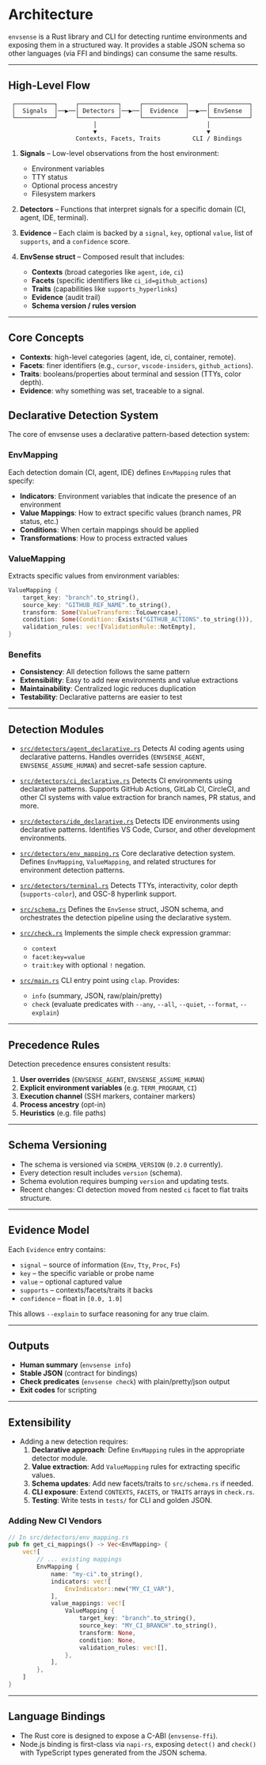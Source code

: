 # Architecture

`envsense` is a Rust library and CLI for detecting runtime environments and
exposing them in a structured way. It provides a stable JSON schema so other
languages (via FFI and bindings) can consume the same results.

---

## High-Level Flow

```
 ┌───────────┐     ┌───────────┐     ┌────────────┐     ┌───────────┐
 │  Signals  │──▶──│ Detectors │──▶──│  Evidence  │──▶──│ EnvSense  │
 └───────────┘     └───────────┘     └────────────┘     └───────────┘
                        │                               │
                        ▼                               ▼
                   Contexts, Facets, Traits         CLI / Bindings
```

1. **Signals** – Low-level observations from the host environment:
   - Environment variables
   - TTY status
   - Optional process ancestry
   - Filesystem markers

2. **Detectors** – Functions that interpret signals for a specific domain (CI,
   agent, IDE, terminal).

3. **Evidence** – Each claim is backed by a `signal`, `key`, optional `value`,
   list of `supports`, and a `confidence` score.

4. **EnvSense struct** – Composed result that includes:
   - **Contexts** (broad categories like `agent`, `ide`, `ci`)
   - **Facets** (specific identifiers like `ci_id=github_actions`)
   - **Traits** (capabilities like `supports_hyperlinks`)
   - **Evidence** (audit trail)
   - **Schema version / rules version**

---

## Core Concepts

- **Contexts**: high-level categories (agent, ide, ci, container, remote).
- **Facets**: finer identifiers (e.g., `cursor`, `vscode-insiders`,
  `github_actions`).
- **Traits**: booleans/properties about terminal and session (TTYs, color
  depth).
- **Evidence**: why something was set, traceable to a signal.

## Declarative Detection System

The core of envsense uses a declarative pattern-based detection system:

### EnvMapping

Each detection domain (CI, agent, IDE) defines `EnvMapping` rules that specify:

- **Indicators**: Environment variables that indicate the presence of an
  environment
- **Value Mappings**: How to extract specific values (branch names, PR status,
  etc.)
- **Conditions**: When certain mappings should be applied
- **Transformations**: How to process extracted values

### ValueMapping

Extracts specific values from environment variables:

```rust
ValueMapping {
    target_key: "branch".to_string(),
    source_key: "GITHUB_REF_NAME".to_string(),
    transform: Some(ValueTransform::ToLowercase),
    condition: Some(Condition::Exists("GITHUB_ACTIONS".to_string())),
    validation_rules: vec![ValidationRule::NotEmpty],
}
```

### Benefits

- **Consistency**: All detection follows the same pattern
- **Extensibility**: Easy to add new environments and value extractions
- **Maintainability**: Centralized logic reduces duplication
- **Testability**: Declarative patterns are easier to test

---

## Detection Modules

- [`src/detectors/agent_declarative.rs`](../src/detectors/agent_declarative.rs)
  Detects AI coding agents using declarative patterns. Handles overrides
  (`ENVSENSE_AGENT`, `ENVSENSE_ASSUME_HUMAN`) and secret-safe session capture.

- [`src/detectors/ci_declarative.rs`](../src/detectors/ci_declarative.rs)
  Detects CI environments using declarative patterns. Supports GitHub Actions,
  GitLab CI, CircleCI, and other CI systems with value extraction for branch
  names, PR status, and more.

- [`src/detectors/ide_declarative.rs`](../src/detectors/ide_declarative.rs)
  Detects IDE environments using declarative patterns. Identifies VS Code,
  Cursor, and other development environments.

- [`src/detectors/env_mapping.rs`](../src/detectors/env_mapping.rs) Core
  declarative detection system. Defines `EnvMapping`, `ValueMapping`, and
  related structures for environment detection patterns.

- [`src/detectors/terminal.rs`](../src/detectors/terminal.rs) Detects TTYs,
  interactivity, color depth (`supports-color`), and OSC-8 hyperlink support.

- [`src/schema.rs`](../src/schema.rs) Defines the `EnvSense` struct, JSON
  schema, and orchestrates the detection pipeline using the declarative system.

- [`src/check.rs`](../src/check.rs) Implements the simple check expression
  grammar:
  - `context`
  - `facet:key=value`
  - `trait:key` with optional `!` negation.

- [`src/main.rs`](../src/main.rs) CLI entry point using `clap`. Provides:
  - `info` (summary, JSON, raw/plain/pretty)
  - `check` (evaluate predicates with `--any`, `--all`, `--quiet`, `--format`,
    `--explain`)

---

## Precedence Rules

Detection precedence ensures consistent results:

1. **User overrides** (`ENVSENSE_AGENT`, `ENVSENSE_ASSUME_HUMAN`)
2. **Explicit environment variables** (e.g. `TERM_PROGRAM`, `CI`)
3. **Execution channel** (SSH markers, container markers)
4. **Process ancestry** (opt-in)
5. **Heuristics** (e.g. file paths)

---

## Schema Versioning

- The schema is versioned via `SCHEMA_VERSION` (`0.2.0` currently).
- Every detection result includes `version` (schema).
- Schema evolution requires bumping `version` and updating tests.
- Recent changes: CI detection moved from nested `ci` facet to flat traits
  structure.

---

## Evidence Model

Each `Evidence` entry contains:

- `signal` – source of information (`Env`, `Tty`, `Proc`, `Fs`)
- `key` – the specific variable or probe name
- `value` – optional captured value
- `supports` – contexts/facets/traits it backs
- `confidence` – float in `[0.0, 1.0]`

This allows `--explain` to surface reasoning for any true claim.

---

## Outputs

- **Human summary** (`envsense info`)
- **Stable JSON** (contract for bindings)
- **Check predicates** (`envsense check`) with plain/pretty/json output
- **Exit codes** for scripting

---

## Extensibility

- Adding a new detection requires:
  1. **Declarative approach**: Define `EnvMapping` rules in the appropriate
     detector module.
  2. **Value extraction**: Add `ValueMapping` rules for extracting specific
     values.
  3. **Schema updates**: Add new facets/traits to `src/schema.rs` if needed.
  4. **CLI exposure**: Extend `CONTEXTS`, `FACETS`, or `TRAITS` arrays in
     `check.rs`.
  5. **Testing**: Write tests in `tests/` for CLI and golden JSON.

### Adding New CI Vendors

```rust
// In src/detectors/env_mapping.rs
pub fn get_ci_mappings() -> Vec<EnvMapping> {
    vec![
        // ... existing mappings
        EnvMapping {
            name: "my-ci".to_string(),
            indicators: vec![
                EnvIndicator::new("MY_CI_VAR"),
            ],
            value_mappings: vec![
                ValueMapping {
                    target_key: "branch".to_string(),
                    source_key: "MY_CI_BRANCH".to_string(),
                    transform: None,
                    condition: None,
                    validation_rules: vec![],
                },
            ],
        },
    ]
}
```

---

## Language Bindings

- The Rust core is designed to expose a C-ABI (`envsense-ffi`).
- Node.js binding is first-class via `napi-rs`, exposing `detect()` and
  `check()` with TypeScript types generated from the JSON schema.
